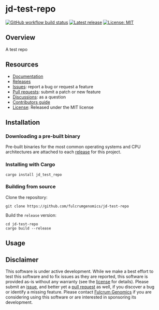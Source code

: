 # jd-test-repo

<!-- Add your logo here -->

[![GitHub workflow build status](https://img.shields.io/github/actions/workflow/status/fulcrumgenomics/jd-test-repo/check.yml)](https://github.com/fulcrumgenomics/jd-test-repo/actions?query=workflow%3A%22Check+and+Test%22)
[![Latest release](https://img.shields.io/github/downloads-pre/fulcrumgenomics/jd-test-repo/latest/total)](https://github.com/fulcrumgenomics/jd-test-repo/releases)
[![License: MIT](https://img.shields.io/badge/License-MIT-yellow.svg)](https://opensource.org/licenses/MIT)

## Overview

A test repo

## Resources

* [Documentation](https://docs.rs/jd_test_repo)
* [Releases](https://github.com/fulcrumgenomics/jd-test-repo/releases)
* [Issues](https://github.com/fulcrumgenomics/jd-test-repo/issues): report a bug or request a feature
* [Pull requests](https://github.com/fulcrumgenomics/jd-test-repo/pulls): submit a patch or new feature
* [Discussions](https://github.com/fulcrumgenomics/jd-test-repo/discussions): as a question
* [Contributors guide](docs/CONTRIBUTING.md)
* [License](LICENSE): Released under the MIT license

## Installation

### Downloading a pre-built binary

Pre-built binaries for the most common operating systems and CPU architectures are attached to each [release](https://github.com/jdidion/pest-test/releases/latest) for this project.

### Installing with Cargo

```
cargo install jd_test_repo
```

### Building from source

Clone the repository:

```
git clone https://github.com/fulcrumgenomics/jd-test-repo
```

Build the `release` version:

```
cd jd-test-repo
cargo build --release
```

## Usage

<!-- Describe here how to use the tool. There should at least be some basic usage information and examples here even if there is full documentation on docs.rs or readthedocs. -->

<!-- Other sections you may want to include: Performance/Benchmarks, FAQ, Known Issues, Acknowledgements -->

## Disclaimer

This software is under active development. While we make a best effort to test this software and to fix issues as they are reported, this software is provided as-is without any warranty (see the [license](LICENSE) for details). Please submit an [issue](https://github.com/fulcrumgenomics/jd-test-repo/issues), and better yet a [pull request](https://github.com/fulcrumgenomics/jd-test-repo/pulls) as well, if you discover a bug or identify a missing feature. Please contact [Fulcrum Genomics](https://www.fulcrumgenomics.com) if you are considering using this software or are interested in sponsoring its development.
